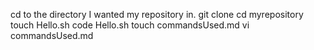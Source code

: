 cd to the directory I wanted my repository in.
git clone <my git url>
cd myrepository
touch Hello.sh
code Hello.sh
touch commandsUsed.md
vi commandsUsed.md
